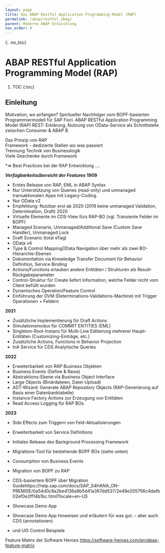 ```yaml
---
layout: page
title: Das ABAP Restful Application Programming Model (RAP)
permalink: /abap/restful_abap/
parent: Moderne ABAP Entwicklung
nav_order: 4
---
```


{: .no_toc}
# ABAP RESTful Application Programming Model (RAP)

1. TOC
{:toc}


## Einleitung
Motivation, wo anfangen? Spiritueller Nachfolger vom BOPF-basierten Programmiermodell für SAP Fiori.
ABAP RESTful Application Programming Model (RAP)
REST: Erklärung, Nutzung von OData-Service als Schnittstelle zwischen Consumer & ABAP B

Das Prinzip von RAP  
Framework - dedizierte Stellen wo was passiert  
Trennung Technik von Businesslogik  
Viele Geschenke durch Framework  

*=> Best Practices bei der RAP Entwicklung ....


***Verfügbarkeitsübersicht der Features***
**1909**
+ Erstes Release von RAP, EML in ABAP Syntax
+ Nur Unterstützung von Queries (read-only) und unmanaged transaktionalen Apps mit Legacy-Coding.
+ Nur OData v2
+ Empfehlung: Nutzbar erst ab 2020 (2019 keine unmanaged Validation, Determination, Draft) 2020
+ Virtuelle Elemente im CDS-View fürs RAP-BO (vgl. Transiente Felder im BOPF)
+ Managed Scenario, Unmanaged/Additional Save (Custom Save Handler), Unmanaged Lock
+ Draft Scenario (total eTag)
+ OData v4
+ Type & Control MappingOData Navigation über mehr als zwei BO-Hierarchie-Ebenen
+ Dokumentation via Knowledge Transfer Document für Behavior Definition, Service Binding
+ Actions/Functions erlauben andere Entitäten / Strukturen als Result-Rückgabeparameter
+ Control-Struktur für Create liefert Information, welche Felder nicht vom Client befüllt wurden
+ Dynamisches Operation/Feature Control
+ Einführung der DVM (Determinations-Validations-Machine) mit Trigger Operationen + Feldern

**2021**
+ Zusätzliche Implementierung für Draft Actions
+ Simulationsmodus für COMMIT ENTITIES (EML)
+ Singleton-Root-Instanz für Multi-Line Editierung mehrerer Haupt-Entitäten (Customizing-Einträge, etc.)
+ Zusätzliche Actions, Functions in Behavior Projection
+ InA Service für CDS Analytische Queries

**2022**
+ Erweiterbarkeit von RAP Business Objekten
+ Business Events (Define & Raise)
+ Abstraktions-Ebene via Business Object Interface
+ Large Objects (Binärdateien, Datei-Upload)
+ ADT-Wizard: Generate ABAP Repository Objects (RAP-Generierung auf Basis einer Datenbanktabelle)
+ Instance Factory Actions zur Erzeugung von Entitäten
+ Read Access Logging für RAP BOs


**2023**
+ Side Effects zum Triggern von Feld-Aktualisierungen
+ Erweiterbarkeit von Service Definitions
+ Initiales Release des Background Processing Framework
+ Migrations-Tool für bestehende BOPF BOs (siehe unten)
+ Consumption von Business Events

+ Migration von BOPF zu RAP
+ CDS-basiertem BOPF über Migration Guidehttps://help.sap.com/docs/SAP_S4HANA_ON-PREMISE/0a54d0c8a2be4136a8b5d41a367dd537/2e48e205756c4dafb02ef0e2ff14b1bc.html?locale=en-US
+ Showcase Demo App
+ Showcase Demo App hinweisen und erläutern für was gut. – aber auch CDS (annotationen)
+ und UI5 Control Beispiele

Feature Matrix der Software Heroes
https://software-heroes.com/en/abap-feature-matrix
